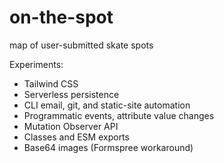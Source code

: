 # on-the-spot

map of user-submitted skate spots

Experiments:

- Tailwind CSS
- Serverless persistence
- CLI email, git, and static-site automation
- Programmatic events, attribute value changes
- Mutation Observer API
- Classes and ESM exports
- Base64 images (Formspree workaround)

